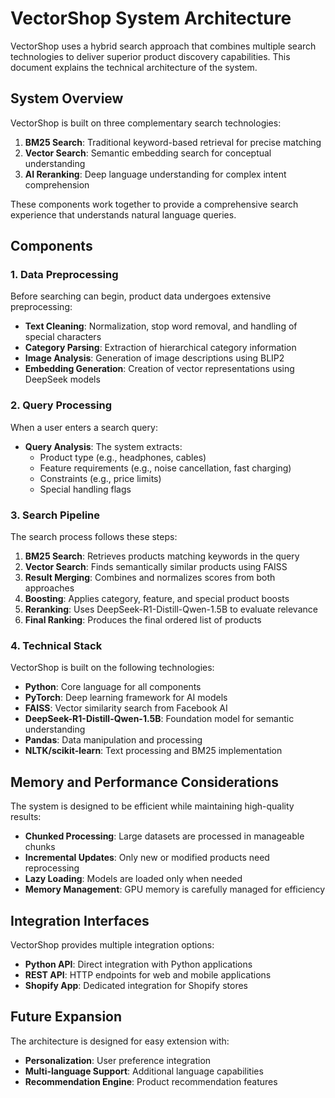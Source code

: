 # VectorShop System Architecture

VectorShop uses a hybrid search approach that combines multiple search technologies to deliver superior product discovery capabilities. This document explains the technical architecture of the system.

## System Overview

VectorShop is built on three complementary search technologies:

1. **BM25 Search**: Traditional keyword-based retrieval for precise matching
2. **Vector Search**: Semantic embedding search for conceptual understanding
3. **AI Reranking**: Deep language understanding for complex intent comprehension

These components work together to provide a comprehensive search experience that understands natural language queries.

## Components

### 1. Data Preprocessing

Before searching can begin, product data undergoes extensive preprocessing:

- **Text Cleaning**: Normalization, stop word removal, and handling of special characters
- **Category Parsing**: Extraction of hierarchical category information
- **Image Analysis**: Generation of image descriptions using BLIP2
- **Embedding Generation**: Creation of vector representations using DeepSeek models

### 2. Query Processing

When a user enters a search query:

- **Query Analysis**: The system extracts:
  - Product type (e.g., headphones, cables)
  - Feature requirements (e.g., noise cancellation, fast charging)
  - Constraints (e.g., price limits)
  - Special handling flags

### 3. Search Pipeline

The search process follows these steps:

1. **BM25 Search**: Retrieves products matching keywords in the query
2. **Vector Search**: Finds semantically similar products using FAISS
3. **Result Merging**: Combines and normalizes scores from both approaches
4. **Boosting**: Applies category, feature, and special product boosts
5. **Reranking**: Uses DeepSeek-R1-Distill-Qwen-1.5B to evaluate relevance
6. **Final Ranking**: Produces the final ordered list of products

### 4. Technical Stack

VectorShop is built on the following technologies:

- **Python**: Core language for all components
- **PyTorch**: Deep learning framework for AI models
- **FAISS**: Vector similarity search from Facebook AI
- **DeepSeek-R1-Distill-Qwen-1.5B**: Foundation model for semantic understanding
- **Pandas**: Data manipulation and processing
- **NLTK/scikit-learn**: Text processing and BM25 implementation

## Memory and Performance Considerations

The system is designed to be efficient while maintaining high-quality results:

- **Chunked Processing**: Large datasets are processed in manageable chunks
- **Incremental Updates**: Only new or modified products need reprocessing
- **Lazy Loading**: Models are loaded only when needed
- **Memory Management**: GPU memory is carefully managed for efficiency

## Integration Interfaces

VectorShop provides multiple integration options:

- **Python API**: Direct integration with Python applications
- **REST API**: HTTP endpoints for web and mobile applications
- **Shopify App**: Dedicated integration for Shopify stores

## Future Expansion

The architecture is designed for easy extension with:

- **Personalization**: User preference integration
- **Multi-language Support**: Additional language capabilities
- **Recommendation Engine**: Product recommendation features